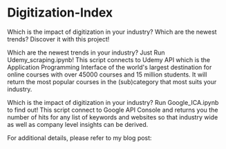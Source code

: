 # Digitization-Index
Which is the impact of digitization in your industry? Which are the newest trends? Discover it with this project!

Which are the newest trends in your industry? Just Run Udemy_scraping.ipynb!
This script connects to Udemy API which is the Application Programming Interface of the world's largest destination for online courses with over 45000 courses and 15 million students. It will return the most popular courses in the (sub)category that most suits your industry. 

Which is the impact of digitization in your industry? Run Google_ICA.ipynb to find out!
This script connect to Google API Console and returns you the number of hits for any list of keywords and websites so that industry wide as well as company level insights can be derived. 

For additional details, please refer to my blog post: 

